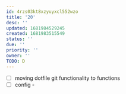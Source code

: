 ```yaml
---
id: 4rzs03kt8xzyuyxcl552wzo
title: '20'
desc: ''
updated: 1681984529245
created: 1681983515549
status: ''
due: ''
priority: ''
owner: ''
TODO: D
---
```


- [ ] moving dotfile git functionality to functions
- [ ] config -